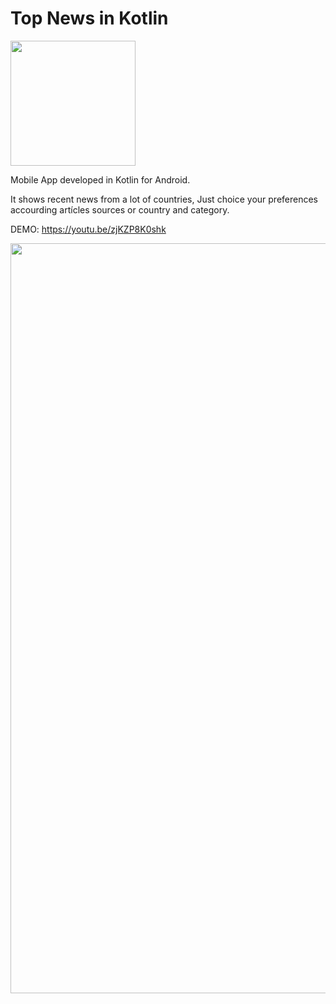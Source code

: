 # Top News in Kotlin

<img src="https://github.com/ccarpul/Top-News-Kotlin/blob/master/icons8-noticias-96.png"
width="200">


Mobile App developed in Kotlin for Android.

It shows recent news from a lot of countries,
Just choice your preferences accourding artícles 
sources or country and category.

DEMO: https://youtu.be/zjKZP8K0shk

<img src="https://github.com/ccarpul/Top-News-Kotlin/blob/master/Presenter%20Top%20News.png"
width="1200">
